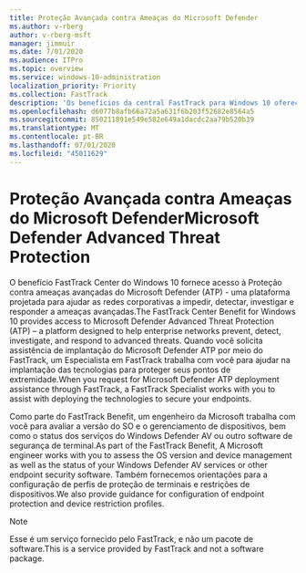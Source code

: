 ```yaml
---
title: Proteção Avançada contra Ameaças do Microsoft Defender
ms.author: v-rberg
author: v-rberg-msft
manager: jimmuir
ms.date: 7/01/2020
ms.audience: ITPro
ms.topic: overview
ms.service: windows-10-administration
localization_priority: Priority
ms.collection: FastTrack
description: 'Os benefícios da central FastTrack para Windows 10 oferecem acesso à proteção avançada contra ameaças (ATP) do Microsoft Defender: um novo serviço projetado para ajudar as redes corporativas a prevenir, detectar, investigar e responder a ameaças avançadas.'
ms.openlocfilehash: d6077b8afb66a72a5a631f6b203f52682e8564a5
ms.sourcegitcommit: 850211891e549e582e649a1dacdc2aa79b520b39
ms.translationtype: MT
ms.contentlocale: pt-BR
ms.lasthandoff: 07/01/2020
ms.locfileid: "45011629"
---
```

# <a name="microsoft-defender-advanced-threat-protection"></a><span data-ttu-id="57d3a-103">Proteção Avançada contra Ameaças do Microsoft Defender</span><span class="sxs-lookup"><span data-stu-id="57d3a-103">Microsoft Defender Advanced Threat Protection</span></span>

<span data-ttu-id="57d3a-104">O benefício FastTrack Center do Windows 10 fornece acesso à Proteção contra ameaças avançadas do Microsoft Defender (ATP) - uma plataforma projetada para ajudar as redes corporativas a impedir, detectar, investigar e responder a ameaças avançadas.</span><span class="sxs-lookup"><span data-stu-id="57d3a-104">The FastTrack Center Benefit for Windows 10 provides access to Microsoft Defender Advanced Threat Protection (ATP) – a platform designed to help enterprise networks prevent, detect, investigate, and respond to advanced threats.</span></span> <span data-ttu-id="57d3a-105">Quando você solicita assistência de implantação do Microsoft Defender ATP por meio do FastTrack, um Especialista em FastTrack trabalha com você para ajudar na implantação das tecnologias para proteger seus pontos de extremidade.</span><span class="sxs-lookup"><span data-stu-id="57d3a-105">When you request for Microsoft Defender ATP deployment assistance through FastTrack, a FastTrack Specialist works with you to assist with deploying the technologies to secure your endpoints.</span></span>

<span data-ttu-id="57d3a-106">Como parte do FastTrack Benefit, um engenheiro da Microsoft trabalha com você para avaliar a versão do SO e o gerenciamento de dispositivos, bem como o status dos serviços do Windows Defender AV ou outro software de segurança de terminal.</span><span class="sxs-lookup"><span data-stu-id="57d3a-106">As part of the FastTrack Benefit, A Microsoft engineer works with you to assess the OS version and device management as well as the status of your Windows Defender AV services or other endpoint security software.</span></span> <span data-ttu-id="57d3a-107">Também fornecemos orientações para a configuração de perfis de proteção de terminais e restrições de dispositivos.</span><span class="sxs-lookup"><span data-stu-id="57d3a-107">We also provide guidance for configuration of endpoint protection and device restriction profiles.</span></span>  

> [!NOTE]
> <span data-ttu-id="57d3a-108">Esse é um serviço fornecido pelo FastTrack, e não um pacote de software.</span><span class="sxs-lookup"><span data-stu-id="57d3a-108">This is a service provided by FastTrack and not a software package.</span></span> 

